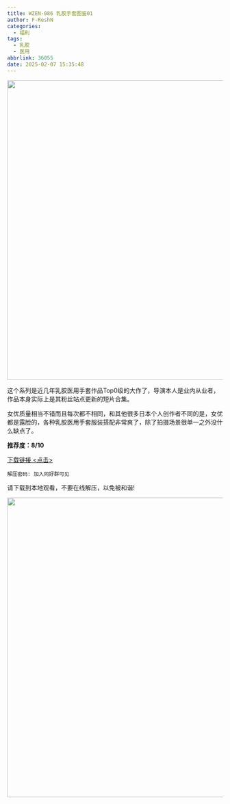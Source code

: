 ```yaml
---
title: WZEN-086 乳胶手套图鉴01
author: F-ReshN
categories:
  - 福利
tags:
  - 乳胶
  - 医用
abbrlink: 36055
date: 2025-02-07 15:35:48
---
```


<img width="700px" src="https://cdn.jsdelivr.net/gh/GloveLover/Image-host/longglovelover/2025/WZEN-086%20%E3%82%B4%E3%83%A0%E6%89%8B%E8%A2%8B%E5%9B%B3%E9%91%9101.jpg"/>

<!-- more -->

这个系列是近几年乳胶医用手套作品Top0级的大作了，导演本人是业内从业者，作品本身实际上是其粉丝站点更新的短片合集。

女优质量相当不错而且每次都不相同，和其他很多日本个人创作者不同的是，女优都是露脸的，各种乳胶医用手套服装搭配非常爽了，除了拍摄场景很单一之外没什么缺点了。

**推荐度：8/10**

[下载链接 <点击>](https://pan.baidu.com/s/1gu9qhYje4NxRqy8AcIlyqA?pwd=g852)

`
解压密码: 加入同好群可见
`

请下载到本地观看，不要在线解压，以免被和谐!


<img width="700px" src="https://cdn.jsdelivr.net/gh/GloveLover/Image-host/longglovelover/2025/WZEN-086.tsv.jpg"/>
